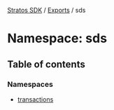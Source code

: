 [Stratos SDK](../README.md) / [Exports](../modules.md) / sds

# Namespace: sds

## Table of contents

### Namespaces

- [transactions](sds.transactions.md)

